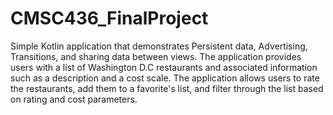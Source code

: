 # CMSC436_FinalProject
Simple Kotlin application that demonstrates Persistent data, Advertising, Transitions, and sharing data between views. The application provides users with a list of Washington D.C restaurants and associated information such as a description and a cost scale. The application allows users to rate the restaurants, add them to a favorite's list, and filter through the list based on rating and cost parameters.
